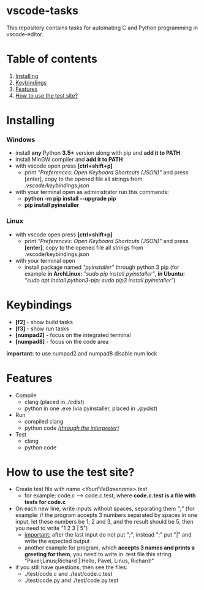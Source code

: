 # vscode-tasks
This repository contains tasks for automating C and Python programming in vscode-editor.

# Table of contents
1. [Installing](#installing)
2. [Keybindings](#keybindings)
3. [Features](#features)
4. [How to use the test site?](#how-to-use-the-test-site)

# Installing

### Windows
* install <b>any</b> Python <b>3.5+</b> version along with pip and <b>add it to PATH</b>
* install MinGW compiler and <b>add it to PATH</b>
* with vscode open press <b>[ctrl+shift+p]</b>
    * print <i>"Preferences: Open Keyboard Shortcuts (JSON)"</i> and press [enter], copy to the opened file all strings from <i>.vscode/keybindings.json</i>
* with your terminal open as administrator run this commands:
    * <b>python -m pip install --upgrade pip</b>
    * <b>pip install pyinstaller</b>

### Linux
* with vscode open press <b>[ctrl+shift+p]</b>
    * print <i>"Preferences: Open Keyboard Shortcuts (JSON)"</i> and press <b>[enter]</b>, copy to the opened file all strings from .vscode/keybindings.json
* with your terminal open
    * install package named <i>"pyinstaller"</i> through python 3 pip (for example <b>in ArchLinux:</b> <i>"sudo pip install pyinstaller"</i>, <b>in Ubuntu:</b> <i>"sudo apt install python3-pip; sudo pip3 install pyinstaller"</i>)

# Keybindings

* <b>[f2]</b> - show build tasks
* <b>[f3]</b> - show run tasks
* <b>[numpad2]</b> - focus on the integrated terminal
* <b>[numpad8]</b> - focus on the code area

<b>important:</b> to use numpad2 and numpad8 disable num lock

# Features

* Compile
    * clang (placed in <i>./cdist</i>)
    * python in one .exe (via pyinstaller, placed in <i>./pydist</i>)
* Run
    * compiled clang
    * python code <i><span style="text-decoration:underline">(through the interpreter)</span></i>
* Test
    * clang
    * python code

# How to use the test site?

* Сreate test file with name <<i>YourFileBasename</i>><i>.test</i>
    * for example: code.c --> code.c.test, where <b>code.c.test is a file with tests for code.c</b>
* On each new line, write inputs without spaces, separating them <i>";"</i> (for example: if the program accepts 3 numbers separated by spaces in one input, let these numbers be 1, 2 and 3, and the result should be 5, then you need to write "1 2 3 | 5")
   * <span style="text-decoration:underline">important:</span> after the last input do not put ";", instead ";" put "|" and write the expected output
   * another example for program, which <b>accepts 3 names and prints a greeting for them</b>, you need to write in .test file this string "Pavel;Linus;Richard | Hello, Pavel, Linus, Richard!"
* if you still have questions, then see the files:
    * ./test/code.c and ./test/code.c.test
    * ./test/code.py and ./test/code.py.test

